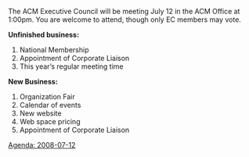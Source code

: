 The ACM Executive Council will be meeting July 12 in the ACM Office at 1:00pm. You are welcome to attend, though only EC members may vote.

**Unfinished business:**

1.  National Membership
2.  Appointment of Corporate Liaison
3.  This year’s regular meeting time

**New Business:**

1.  Organization Fair
2.  Calendar of events
3.  New website
4.  Web space pricing
5.  Appointment of Corporate Liaison

[Agenda: 2008-07-12](http://www.acm.ndsu.nodak.edu/wp-content/uploads/2008/07/2008-07-12.doc)
